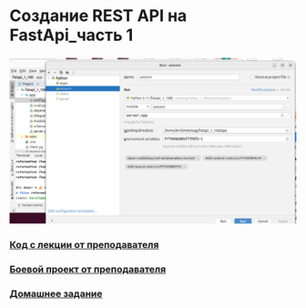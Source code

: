# Создание REST API на FastApi_часть 1

### ![натройка uvicorn в pycharm](image.png)
### [Код с лекции от преподавателя](fastapi_1_100)
### [Боевой проект от преподавателя](todo_fastapi)

### [Домашнее задание]()